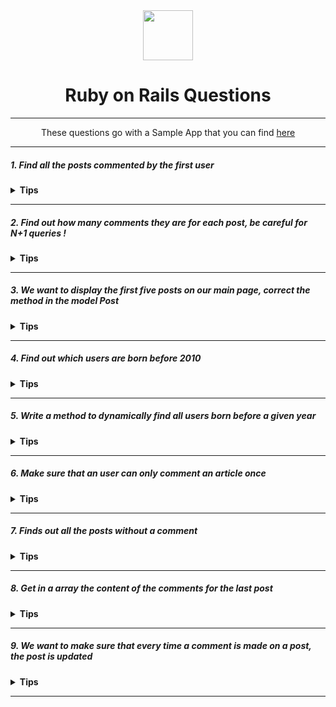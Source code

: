 <div align="center">
  <img height=80, src="https://upload.wikimedia.org/wikipedia/commons/thumb/6/62/Ruby_On_Rails_Logo.svg/440px-Ruby_On_Rails_Logo.svg.png">

  
  <h1>Ruby on Rails Questions</h1>
  
  ---
  
  These questions go with a Sample App that you can find <a href="https://github.com/women-on-rails/sample_app">here</a>
  
  ---
 </div>

 </div>

##### 1. Find all the posts commented by the first user

<details><summary><b>Tips</b></summary>
  <p>
    You can start with a <a href="https://apidock.com/rails/ActiveRecord/QueryMethods/joins">joins</a>.
  </p>

  <details><summary><b>Answer</b></summary>
  <p>

```ruby
Post.joins(:comments).where(:comments => {user: User.first})
```


  </p>
  </details>
</details>

---


##### 2. Find out how many comments they are for each post, be careful for N+1 queries !

<details><summary><b>Tips</b></summary>
  <p>
    One <a href="https://apidock.com/rails/ActiveRecord/QueryMethods/includes">includes</a> a day keep the n + 1 query away.
  </p>

  <details><summary><b>Answer</b></summary>
  <p>

```ruby
Post.includes(:comments).map { |post| post.comments.size }
```


  </p>
  </details>
</details>

---


##### 3. We want to display the first five posts on our main page, correct the method in the model Post

<details><summary><b>Tips</b></summary>
  <p>
    It's about setting <a href="https://apidock.com/rails/ActiveRecord/QueryMethods/limit">boundaries</a>.
  </p>

  <details><summary><b>Answer</b></summary>
  <p>

```ruby
  def self.first_five
    limit(5)
  end
```
  </p>
  </details>
</details>

---


##### 4. Find out which users are born before 2010

<details><summary><b>Tips</b></summary>
  <p>
    <a href="https://stackoverflow.com/questions/9624601/activerecord-find-by-year-day-or-month-on-a-date-field">StackOverFlow</a> is strong with this one.
  </p>

  <details><summary><b>Answer</b></summary>
  <p>

```ruby
  User.where('extract(year from birthdate) < ?', 2010)
```
  </p>
  </details>
</details>

---

##### 5. Write a method to dynamically find all users born before a given year

<details><summary><b>Tips</b></summary>
  <p>
    You need to write a scope, here is a <a href="https://www.rubyguides.com/2019/10/scopes-in-ruby-on-rails/">tutorial</a>.
  </p>

  <details><summary><b>Answer</b></summary>
  <p>

```ruby
    scope :born_before, ->(year) { where('extract(year from birthdate) < ?', year) }
```
  </p>
  </details>
</details>

---

##### 6. Make sure that an user can only comment an article once

<details><summary><b>Tips</b></summary>
  <p>
    You need to write a <a href="https://guides.rubyonrails.org/active_record_validations.html#uniqueness">validation</a>.
  </p>

  <details><summary><b>Answer</b></summary>
  <p>

```ruby
     validates :user, uniqueness: { scope: :post,
    message: "can only comment once" }
```
  </p>
  </details>
</details>

---


##### 7. Finds out all the posts without a comment

<details><summary><b>Tips</b></summary>
  <p>
    I don't really have a hint for that because it's kind of <a href="https://www.youtube.com/watch?v=0p_1QSUsbsM">magic</a>.
  </p>

  <details><summary><b>Answer</b></summary>
  <p>

```ruby
     Post.includes(:comments).where(comments: { post_id: nil })
```
  </p>
  </details>
</details>

---


##### 8. Get in a array the content of the comments for the last post

<details><summary><b>Tips</b></summary>
  <p>
    Spoiler alert: it's a one-liner thanks to <a href="https://apidock.com/rails/ActiveRecord/Calculations/pluck">this</a>.
  </p>

  <details><summary><b>Answer</b></summary>
  <p>

```ruby
     Post.last.comments.pluck(:content)
```
  </p>
  </details>
</details>

---

##### 9. We want to make sure that every time a comment is made on a post, the post is updated

<details><summary><b>Tips</b></summary>
  <p>
    You'll need a callback and, I'm not kidding, this is an <a href="https://www.youtube.com/watch?v=4G6QDNC4jPs">hint</a>.
  </p>

  <details><summary><b>Answer</b></summary>
  <p>
  You'll have a after_save callback like this in comment:

```ruby
    def update_post
      post.touch
    end
```
  </p>
  </details>
</details>

---

